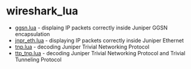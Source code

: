wireshark_lua
=============

* [ggsn.lua](ggsn.lua) - displaing IP packets correctly inside Juniper GGSN encapsulation
* [jnpr_eth.lua](jnpr_eth.lua) - displaying IP packets correctly inside Juniper Ethernet
* [tnp.lua](tnp.lua) - decoding Juniper Trivial Networking Protocol
* [ttp_tnp.lua](ttp_tnp.lua) - decoding Juniper Trivial Networking Protocol and Trivial Tunneling Protocol
